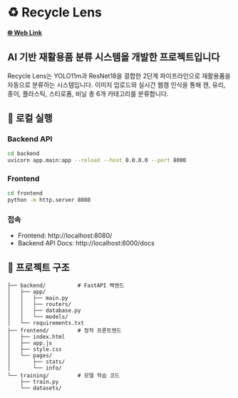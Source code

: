 # ♻️ Recycle Lens

#### [🌐 Web Link](https://project-machine-learning-msdt41gv5-taehyunans-projects.vercel.app/index.html)

## AI 기반 재활용품 분류 시스템을 개발한 프로젝트입니다

Recycle Lens는 YOLO11m과 ResNet18을 결합한 2단계 파이프라인으로 재활용품을 자동으로 분류하는 시스템입니다.
이미지 업로드와 실시간 웹캠 인식을 통해 캔, 유리, 종이, 플라스틱, 스티로폼, 비닐 총 6개 카테고리를 분류합니다.

## 🚀 로컬 실행

### Backend API

```bash
cd backend
uvicorn app.main:app --reload --host 0.0.0.0 --port 8000
```

### Frontend

```bash
cd frontend
python -m http.server 8080
```

### 접속

-   Frontend: http://localhost:8080/
-   Backend API Docs: http://localhost:8000/docs

## 📁 프로젝트 구조

```
├── backend/          # FastAPI 백엔드
│   ├── app/
│   │   ├── main.py
│   │   ├── routers/
│   │   ├── database.py
│   │   └── models/
│   └── requirements.txt
├── frontend/         # 정적 프론트엔드
│   ├── index.html
│   ├── app.js
│   ├── style.css
│   └── pages/
│       ├── stats/
│       └── info/
└── training/         # 모델 학습 코드
    ├── train.py
    └── datasets/
```
